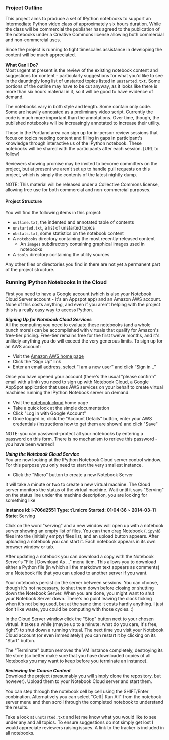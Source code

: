 ### Project Outline

This project aims to produce a set of IPython notebooks to support an Intermediate Python video class of approximately six hours duration. While the class will be commercial the publisher has agreed to the publication of the notebooks under a Creative Commons license allowing both commercial and non-commercial uses.

Since the project is running to tight timescales assistance in developing the content will be much appreciated.

__What Can I Do?__  
Most urgent at present is the review of the existing notebook content and suggestions for content -
particularly suggestions for what you'd like to see in the dauntingly long list of unstarted topics listed in `unstarted.txt`. Some portions of the outline may have to be cut anyway, as it looks like there is more than six hours material in it, so it will be good to have evidence of demand.

The notebooks vary in both style and length. Some contain only code. Some are heavily annotated as a preliminary video script. Currently the code is much more important than the annotations. Over time, though, the published notebooks will be increasingly annotated to increase their utility.

Those in the Portland area can sign up for in-person review sessions that focus on topics needing content and filling in gaps in participant's knowledge through interactive us of the IPython notebook. These notebooks will be shared with the participants after each session. [URL to follow]

Reviewers showing promise may be invited to become committers on the project, but at present we aren't set up to handle pull requests on this project, which is simply the contents of the latest nightly dump.

NOTE: This material will be released under a Collective Commons license, allowing free use for both commercial and non-commercial purposes.

#### Project Structure

You will find the following items in this project:

  * `outline.txt`, the indented and annotated table of contents
  * `unstarted.txt`, a list of unstarted topics
  * `nbstats.txt`, some statistics on the notebook content
  * A `notebooks` directory containing the most recently-released content
    * An `images` subdirectory containing graphical images used in notebooks
  * A `tools` directory containing the utility sources

Any other files or directories you find in there are not yet a permanent part of the project structure.


### Running IPython Notebooks in the Cloud

First you need to have a Google account (which is also your Notebook Cloud Server account - it's an Appspot app) and an Amazon AWS account. None of this costs anything, and even if you aren't helping with the project this is a really easy way to access Python.

___Signing Up for Notebook Cloud Services___  
All the computing you need to evaluate these notebooks (and a whole bunch more!) can be accomplished with virtuals that qualify for Amazon's free-tier pricing. Free-tier remains free for the first twelve months, and it's unlikely anything you do will exceed the very generous limits. To sign up for an AWS account:

  * Visit the [Amazon AWS home page](http://aws.amazon.com) 
  * Click the “Sign Up” link
  * Enter an email address, select “I am a new user” and click “Sign in ..”

Once you have opened your account (there's the usual "please confirm" email with a link) you need to sign up with Notebook Cloud, a Google AppSpot application that uses AWS services on your behalf to create virtual machines running the IPython Notebook server on demand.

  * Visit the [notebook cloud](http://notebookcloud.appspot.com) home page
  * Take a quick look at the simple documentation
  * Click "Log in with Google Account"
  * Once logged in, click the "Account Details" button,
    enter your AWS credentials (instructions how to get them are shown)
    and click "Save"

NOTE: you can password-protect all your notebooks by entering a password on this form. There is no mechanism to rerieve this password - you have been warned!

___Using the Notebook Cloud Service___  
You are now looking at the IPython Notebook Cloud server control window. For this purpose you only need to start the very smallest instance.

  * Click the "Micro" button to create a new Notebook Server

It will take a minute or two to create a new virtual machine. The Cloud server monitors the status of the virtual machine. Wait until it says "Serving" on the status line under the machine description, you are looking for something like

  __Instance id: i-706d2551    Type: t1.micro    Started: 01:04:36 ~ 2014-03-11__  
    __State__: Serving

Click on the word "serving" and a new window will open up with a notebook server showing an empty list of files. You can then drag Notebook (`.ipynb`) files into the (initially empty) files list, and an upload button appears. After uploading a notebook you can start it. Each notebook appears in its own browser window or tab.

After updating a notebook you can download a copy with the Notebook Server's "File | Download As ..." menu item. This allows you to download either a Python file (in which all the markdown text appears as comments) or a Notebook file that you can upload to another server if you want.

Your notebooks persist on the server between sessions. You can choose, though it's not necessary, to shut them down before closing or shutting down the Notebook Server.
When you are done, you might want to shut your Notebook Server down. There's no point leaving the clock ticking when it's not being used, but at the same time it costs hardly anything. I just don't like waste, you could be computing with those cycles. :)

In the Cloud Server window click the "Stop" button next to your chosen virtual. It takes a while (maybe up to a minute: what do you care, it's free, right?) to shut down a running virtual. The next time you visit your Notebook Cloud account (or even immediately!) you can restart it by clicking on its "Start" button.

The "Terminate" button removes the VM instance completely, destroying its file store (so better make sure that you have downloaded copies of all Notebooks you may want to keep before you terminate an instance).

___Reviewing the Course Content___  
Download the project (presumably you will simply clone the repository, but however). Upload them to your Notebook Cloud server and start them.

You can step through the notebook cell by cell using the SHIFT/Enter conbination. Alternatively you can select "Cell | Run All" from the notebook server menu and then scroll through the completed notebook to understand the results.

Take a look at `unstarted.txt` and let me know what you would like to see under any and all topics. To ensure suggestions do not simply get lost I would appreciate reviewers raising issues. A link to the tracker is included in all notebooks.
